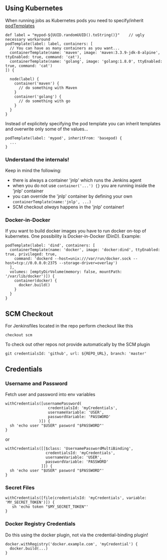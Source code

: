 ## Using Kubernetes

When running jobs as Kubernetes pods you need to specify/inherit [podTemplates](https://github.com/jenkinsci/kubernetes-plugin)

    def label = "mypod-${UUID.randomUUID().toString()}"    // ugly necessary workaround
    podTemplate(label: label, containers: [
      // You can have as many containers as you want...
      containerTemplate(name: 'maven', image: 'maven:3.3.9-jdk-8-alpine', ttyEnabled: true, command: 'cat'),
      containerTemplate(name: 'golang', image: 'golang:1.8.0', ttyEnabled: true, command: 'cat')
    ]) {

      node(label) {
        container('maven') {
          // do something with Maven
        }
        container('golang') {
          // do something with go
        }
      }
    }

Instead of explicitely specifying the pod template you can inherit templates and overwrite only some of the
values...

    podTemplate(label: 'mypod', inheritFrom: 'basepod) {
      ...
    }

### Understand the internals!

Keep in mind the following:

- there is always a container 'jnlp' which runs the Jenkins agent
- when you do not use `container('...') {}` you are running inside the 'jnlp' container
- you can override the 'jnlp' container by defining your own `containerTemplate(name:'jnlp', ...)`
- SCM checkout *always* happens in the 'jnlp' container!

### Docker-in-Docker

If you want to build docker images you have to run docker on-top of kubernetes. One possibility is Docker-in-Docker (DinD). Example:

    podTemplate(label: 'dind', containers: [
      containerTemplate(name: 'docker', image: 'docker:dind', ttyEnabled: true, privileged: true,
        command: 'dockerd --host=unix:///var/run/docker.sock --host=tcp://0.0.0.0:2375 --storage-driver=overlay')
      ],
      volumes: [emptyDirVolume(memory: false, mountPath: '/var/lib/docker')]) {
        container(docker) {
          docker.build()
        }
      }
    }

## SCM Checkout

For Jenkinsfiles located in the repo perform checkout like this

    checkout scm

To check out other repos not provide automatically by the SCM plugin

    git credentialsId: 'github', url: ${REPO_URL}, branch: 'master'

## Credentials

### Username and Password

Fetch user and password into env variables

    withCredentials([usernamePassword(
                       credentialsId: 'myCredentials',
                       usernameVariable: 'USER',
                       passwordVariable: 'PASSWORD'
                   )]) {
      sh 'echo user "$USER" pasword "$PASSWORD"'
    }
 
 or
 
    withCredentials([[$class: 'UsernamePasswordMultiBinding',
                      credentialsId: 'myCredentials', 
                      usernameVariable: 'USER', 
                      passwordVariable: 'PASSWORD'
                    ]]) {
      sh 'echo user "$USER" pasword "$PASSWORD"'
    }
    
### Secret Files

    withCredentials([file(credentialsId: 'myCredentials', variable: 'MY_SECRET_TOKEN')]) {
       sh 'echo token "$MY_SECRET_TOKEN"'
    }
    
### Docker Registry Credentials

Do this using the docker plugin, not via the credential-binding plugin!

    docker.withRegistry('docker.example.com', 'myCredential') {
      docker.build(...)
    }
